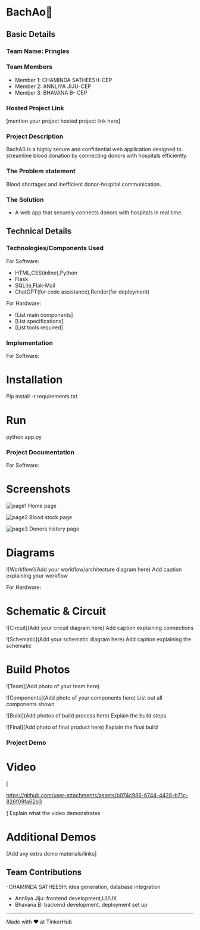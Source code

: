 # BachAo🎯


## Basic Details
### Team Name: Pringles


### Team Members
- Member 1: CHAMINDA SATHEESH-CEP
- Member 2: ANNLIYA JIJU-CEP
- Member 3: BHAVANA B- CEP

### Hosted Project Link
[mention your project hosted project link here]

### Project Description
BachA0 is a highly secure and confidential web application designed to streamline blood donation by connecting donors with hospitals efficiently.
### The Problem statement
Blood shortages and inefficient donor-hospital communication.

### The Solution
* A web app that securely connects donors with hospitals in real time.


## Technical Details
### Technologies/Components Used
For Software:
- HTML,CSS(inline),Python
- Flask
- SQLite,Flak-Mail
- ChatGPT(for code assistance),Render(for deployment)

For Hardware:
- [List main components]
- [List specifications]
- [List tools required]

### Implementation
For Software:
# Installation
Pip install -r requirements.txt

# Run
python app.py

### Project Documentation
For Software:

# Screenshots
![page1](https://github.com/user-attachments/assets/f4673882-b027-45ac-ac1f-c03278765881)
Home page

![page2](https://github.com/user-attachments/assets/02fb33d1-3e77-464e-90d4-45e962e7454e)
Blood stock page

![page3](https://github.com/user-attachments/assets/04cc6c86-3af2-4644-bfe6-07c126c8d039)
Donors history page 


# Diagrams
![Workflow](Add your workflow/architecture diagram here)
Add caption explaining your workflow

For Hardware:

# Schematic & Circuit
![Circuit](Add your circuit diagram here)
Add caption explaining connections

![Schematic](Add your schematic diagram here)
Add caption explaining the schematic

# Build Photos
![Team](Add photo of your team here)


![Components](Add photo of your components here)
List out all components shown

![Build](Add photos of build process here)
Explain the build steps

![Final](Add photo of final product here)
Explain the final build

### Project Demo
# Video
[

https://github.com/user-attachments/assets/b074c986-6744-4428-b71c-826f09fa62b3

]
Explain what the video demonstrates

# Additional Demos
[Add any extra demo materials/links]

## Team Contributions
-CHAMINDA SATHEESH: idea generation, database integration
- Annliya Jiju: frontend development,UI/UX
- Bhavana B: backend development, deployment set up

---
Made with ❤ at TinkerHub
